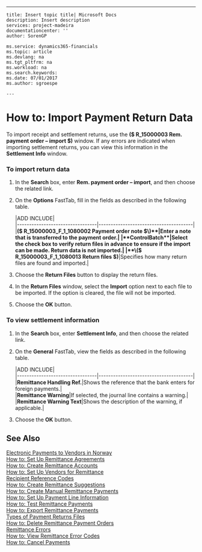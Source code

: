 ---
    title: Insert topic title| Microsoft Docs
    description: Insert description
    services: project-madeira
    documentationcenter: ''
    author: SorenGP

    ms.service: dynamics365-financials
    ms.topic: article
    ms.devlang: na
    ms.tgt_pltfrm: na
    ms.workload: na
    ms.search.keywords:
    ms.date: 07/01/2017
    ms.author: sgroespe

    ---
# How to: Import Payment Return Data
To import receipt and settlement returns, use the **\($ R\_15000003 Rem. payment order – import $\)** window. If any errors are indicated when importing settlement returns, you can view this information in the **Settlement Info** window.  
  
### To import return data  
  
1.  In the **Search** box, enter **Rem. payment order – import**, and then choose the related link.  
  
2.  On the **Options** FastTab, fill in the fields as described in the following table.  
  
    |ADD INCLUDE<!--[!INCLUDE[bp_tablefield](../../includes/bp_tabledescription_md.md)]-->|  
    |---------------------------------|---------------------------------------|  
    |**\($ R\_15000003\_F\_1\_1080002 Payment order note $\)**|Enter a note that is transferred to the payment order.|  
    |**ControlBatch**|Select the check box to verify return files in advance to ensure if the import can be made. Return data is not imported.|  
    |**\($ R\_15000003\_F\_1\_1080013 Return files $\)**|Specifies how many return files are found and imported.|  
  
3.  Choose the **Return Files** button to display the return files.  
  
4.  In the **Return Files** window, select the **Import** option next to each file to be imported. If the option is cleared, the file will not be imported.  
  
5.  Choose the **OK** button.  
  
### To view settlement information  
  
1.  In the **Search** box, enter **Settlement Info**, and then choose the related link.  
  
2.  On the **General** FastTab, view the fields as described in the following table.  
  
    |ADD INCLUDE<!--[!INCLUDE[bp_tablefield](../../includes/bp_tabledescription_md.md)]-->|  
    |---------------------------------|---------------------------------------|  
    |**Remittance Handling Ref.**|Shows the reference that the bank enters for foreign payments.|  
    |**Remittance Warning**|If selected, the journal line contains a warning.|  
    |**Remittance Warning Text**|Shows the description of the warning, if applicable.|  
  
3.  Choose the **OK** button.  
  
## See Also  
 [Electronic Payments to Vendors in Norway](../FullExperience/electronic-payments-to-vendors-in-norway.md)   
 [How to: Set Up Remittance Agreements](../FullExperience/how-to-set-up-remittance-agreements.md)   
 [How to: Create Remittance Accounts](../FullExperience/how-to-create-remittance-accounts.md)   
 [How to: Set Up Vendors for Remittance](../FullExperience/how-to-set-up-vendors-for-remittance.md)   
 [Recipient Reference Codes](../FullExperience/recipient-reference-codes.md)   
 [How to: Create Remittance Suggestions](../FullExperience/how-to-create-remittance-suggestions.md)   
 [How to: Create Manual Remittance Payments](../FullExperience/how-to-create-manual-remittance-payments.md)   
 [How to: Set Up Payment Line Information](../FullExperience/how-to-set-up-payment-line-information.md)   
 [How to: Test Remittance Payments](../FullExperience/how-to-test-remittance-payments.md)   
 [How to: Export Remittance Payments](../FullExperience/how-to-export-remittance-payments.md)   
 [Types of Payment Returns Files](../FullExperience/types-of-payment-returns-files.md)   
 [How to: Delete Remittance Payment Orders](../FullExperience/how-to-delete-remittance-payment-orders.md)   
 [Remittance Errors](../FullExperience/remittance-errors.md)   
 [How to: View Remittance Error Codes](../FullExperience/how-to-view-remittance-error-codes.md)   
 [How to: Cancel Payments](../FullExperience/how-to-cancel-payments.md)